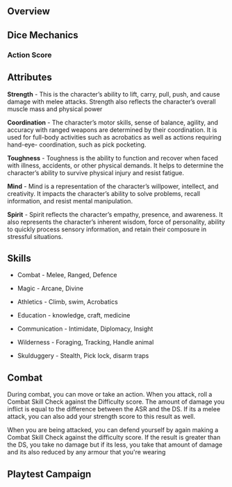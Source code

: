 ## Overview

## Dice Mechanics

### Action Score

## Attributes

**Strength** - This is the character’s ability to lift, carry, pull, push, and cause damage with melee attacks. Strength also reflects the character’s overall muscle mass and physical power

**Coordination** - The character’s motor skills, sense of balance, agility, and accuracy with ranged weapons are determined by their coordination. It is used for full-body activities such as acrobatics as well as actions requiring hand-eye- coordination, such as pick pocketing.

**Toughness** - Toughness is the ability to function and recover when faced with illness, accidents, or other physical demands. It helps to determine the character’s ability to survive physical injury and resist fatigue.

**Mind** - Mind is a representation of the character’s willpower, intellect, and creativity. It impacts the character’s ability to solve problems, recall information, and resist mental manipulation.

**Spirit** - Spirit reflects the character’s empathy, presence, and awareness. It also represents the character’s inherent wisdom, force of personality, ability to quickly process sensory information, and retain their composure in stressful situations.

## Skills

* Combat - Melee, Ranged, Defence
* Magic - Arcane, Divine

* Athletics - Climb, swim, Acrobatics
* Education - knowledge, craft, medicine 
* Communication - Intimidate, Diplomacy, Insight
* Wilderness - Foraging, Tracking, Handle animal
* Skulduggery - Stealth, Pick lock, disarm traps

## Combat

During combat, you can move or take an action.  When you attack, roll a Combat Skill Check against the Difficulty score.  The amount of damage you inflict is equal to the difference between the ASR and the DS.  If its a melee attack, you can also add your strength score to this result as well.

When you are being attacked, you can defend yourself by again making a Combat Skill Check against the difficulty score.  If the result is greater than the DS, you take no damage but if its less, you take that amount of damage and its also reduced by any armour that you're wearing


## Playtest Campaign
